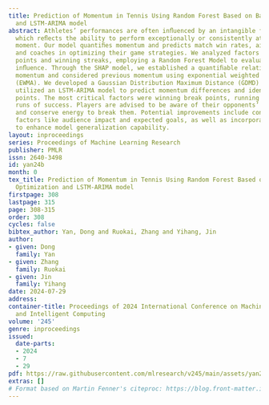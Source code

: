 ```yaml
---
title: Prediction of Momentum in Tennis Using Random Forest Based on Bayesian Optimization
  and LSTM-ARIMA model
abstract: Athletes’ performances are often inﬂuenced by an intangible factor, momentum,
  which reﬂects the ability to perform exceptionally or consistently at a speciﬁc
  moment. Our model quantiﬁes momentum and predicts match win rates, aiding athletes
  and coaches in optimizing their game strategies. We analyzed factors such as break
  points and winning streaks, employing a Random Forest Model to evaluate momentum’s
  inﬂuence. Through the SHAP model, we established a quantiﬁable relationship with
  momentum and considered previous momentum using exponential weighted moving averages
  (EWMA). We developed a Gaussian Distribution Maximum Distance (GDMD) Threshold and
  utilized an LSTM-ARIMA model to predict momentum differences and identify turning
  points. The most critical factors were winning break points, running distance, and
  runs of success. Players are advised to be aware of their opponents’ turning points
  and conserve energy to break them. Potential improvements include considering external
  factors like audience impact and expected goals, as well as incorporating more data
  to enhance model generalization capability.
layout: inproceedings
series: Proceedings of Machine Learning Research
publisher: PMLR
issn: 2640-3498
id: yan24b
month: 0
tex_title: Prediction of Momentum in Tennis Using Random Forest Based on Bayesian
  Optimization and LSTM-ARIMA model
firstpage: 308
lastpage: 315
page: 308-315
order: 308
cycles: false
bibtex_author: Yan, Dong and Ruokai, Zhang and Yihang, Jin
author:
- given: Dong
  family: Yan
- given: Zhang
  family: Ruokai
- given: Jin
  family: Yihang
date: 2024-07-29
address:
container-title: Proceedings of 2024 International Conference on Machine Learning
  and Intelligent Computing
volume: '245'
genre: inproceedings
issued:
  date-parts:
  - 2024
  - 7
  - 29
pdf: https://raw.githubusercontent.com/mlresearch/v245/main/assets/yan24b/yan24b.pdf
extras: []
# Format based on Martin Fenner's citeproc: https://blog.front-matter.io/posts/citeproc-yaml-for-bibliographies/
---
```

